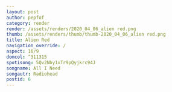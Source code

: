 ```yaml
---
layout: post
author: pepfof
category: render
render: /assets/renders/2020_04_06_alien red.png
thumb: /assets/renders/thumb/thumb-2020_04_06_alien red.png
title: Alien Red
navigation_override: /
aspect: 16/9
domcol: ^311315
spotisong: 5Qv2Nby1xTr9pQyjkrc94J
songname: All I Need
songautr: Radiohead
postid: 6
---
```


<!--USER BEGIN 1-->

<!--USER END 1-->

<!--more-->
<!--USER BEGIN 2-->

<!--USER END 2-->


